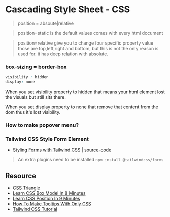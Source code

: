 # Cascading Style Sheet - CSS


> position = absoute|relative

> position=static is the default values comes with every html document

> position=relative give you to change four specific property value those are top,left,right and bottom, but this is not the only reason is used for.
it has deep relation with absolute.


### box-sizing = border-box

```css
visibility : hidden
display: none
```

When you set visibility property to hidden that means your html element lost the visuals but still sits there.

When you set display property to none that remove that content from the dom thus it's lost visibility.

### How to make popover menu?


### Tailwind CSS Style Form Element
* [Styling Forms with Tailwind CSS](https://www.youtube.com/watch?v=pONeWAzDsQg) | [source-code](https://play.tailwindcss.com/oOpq1MifsS)

> An extra plugins need to be installed `npm install @tailwindcss/forms`

## Resource
* [CSS Triangle](https://css-tricks.com/snippets/css/css-triangle)
* [Learn CSS Box Model In 8 Minutes](https://www.youtube.com/watch?v=rIO5326FgPE)
* [Learn CSS Position In 9 Minutes](https://www.youtube.com/watch?v=jx5jmI0UlXU)
* [How To Make Tooltips With Only CSS](https://www.youtube.com/watch?v=ujlpzTyJp-M)
* [Tailwind CSS Tutorial](https://www.youtube.com/watch?v=bxmDnn7lrnk&list=PL4cUxeGkcC9gpXORlEHjc5bgnIi5HEGhw)